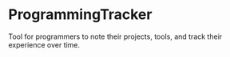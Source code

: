 # ProgrammingTracker
Tool for programmers to note their projects, tools, and track their experience over time.
